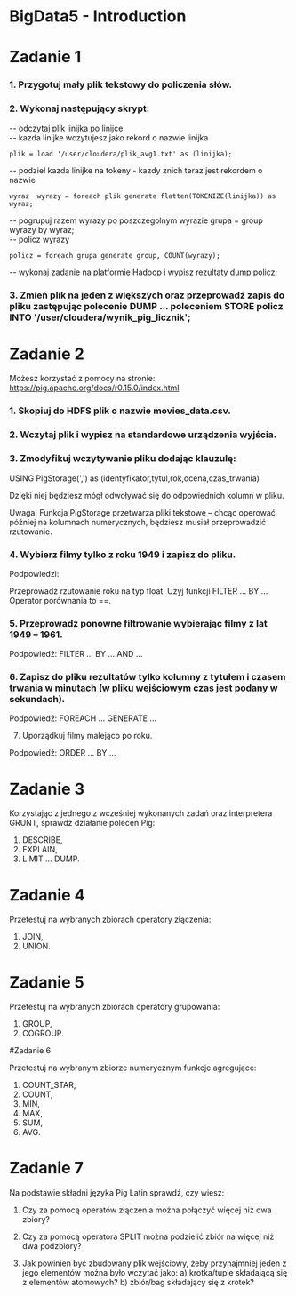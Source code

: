# BigData5 - Introduction

# Zadanie 1  

### 1. Przygotuj mały plik tekstowy do policzenia słów.  

### 2. Wykonaj następujący skrypt:  
-- odczytaj plik linijka po linijce  
-- kazda linijke wczytujesz jako rekord o nazwie linijka  
```
plik = load '/user/cloudera/plik_avg1.txt' as (linijka);

```

-- podziel kazda linijke na tokeny - kazdy znich teraz jest rekordem o nazwie 
```
wyraz  wyrazy = foreach plik generate flatten(TOKENIZE(linijka)) as wyraz; 
```

-- pogrupuj razem wyrazy po poszczegolnym wyrazie  grupa = group wyrazy by wyraz;  
-- policz wyrazy  
```
policz = foreach grupa generate group, COUNT(wyrazy);  
```

-- wykonaj zadanie na platformie Hadoop i wypisz rezultaty  dump policz;  

### 3. Zmień plik na jeden z większych oraz przeprowadź zapis do pliku zastępując polecenie DUMP … poleceniem STORE policz INTO '/user/cloudera/wynik_pig_licznik';     

# Zadanie 2

Możesz korzystać z pomocy na stronie: https://pig.apache.org/docs/r0.15.0/index.html 

### 1. Skopiuj do HDFS plik o nazwie movies_data.csv.

### 2. Wczytaj plik i wypisz na standardowe urządzenia wyjścia.

### 3. Zmodyfikuj wczytywanie pliku dodając klauzulę:

USING PigStorage(',') as (identyfikator,tytul,rok,ocena,czas_trwania)

Dzięki niej będziesz mógł odwoływać się do odpowiednich kolumn w pliku.

Uwaga: Funkcja PigStorage przetwarza pliki tekstowe – chcąc operować później na kolumnach numerycznych, będziesz musiał przeprowadzić rzutowanie.

### 4. Wybierz filmy tylko z roku 1949 i zapisz do pliku.

Podpowiedzi:

Przeprowadź rzutowanie roku na typ float.
Użyj funkcji FILTER … BY …
Operator porównania to ==.
### 5. Przeprowadź ponowne filtrowanie wybierając filmy z lat 1949 – 1961.

Podpowiedź: FILTER … BY … AND …

### 6. Zapisz do pliku rezultatów tylko kolumny z tytułem i czasem trwania w minutach (w pliku wejściowym czas jest podany w sekundach).

Podpowiedź: FOREACH … GENERATE …

7. Uporządkuj filmy malejąco po roku.

Podpowiedź: ORDER … BY …


# Zadanie 3

Korzystając z jednego z wcześniej wykonanych zadań oraz interpretera GRUNT, sprawdź działanie poleceń Pig:
1. DESCRIBE,
2. EXPLAIN,
3. LIMIT … DUMP.

# Zadanie 4

Przetestuj na wybranych zbiorach operatory złączenia:
1. JOIN,
2. UNION.

# Zadanie 5

Przetestuj na wybranych zbiorach operatory grupowania:
1. GROUP,
2. COGROUP.

#Zadanie 6

Przetestuj na wybranym zbiorze numerycznym funkcje agregujące:
1. COUNT_STAR,
2. COUNT,
3. MIN,
4. MAX,
5. SUM,
6. AVG.

# Zadanie 7

Na podstawie składni języka Pig Latin sprawdź, czy wiesz:

1. Czy za pomocą operatów złączenia można połączyć więcej niż dwa zbiory?

2. Czy za pomocą operatora SPLIT można podzielić zbiór na więcej niż dwa podzbiory?

3. Jak powinien być zbudowany plik wejściowy, żeby przynajmniej jeden z jego elementów można było wczytać jako:
a) krotka/tuple składającą się z elementów atomowych? 
b) zbiór/bag składający się z krotek?

